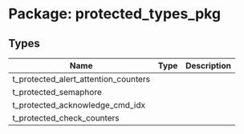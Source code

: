 # Package: protected_types_pkg

## Types

| Name                                 | Type | Description |
| ------------------------------------ | ---- | ----------- |
| t_protected_alert_attention_counters |      |             |
| t_protected_semaphore                |      |             |
| t_protected_acknowledge_cmd_idx      |      |             |
| t_protected_check_counters           |      |             |
